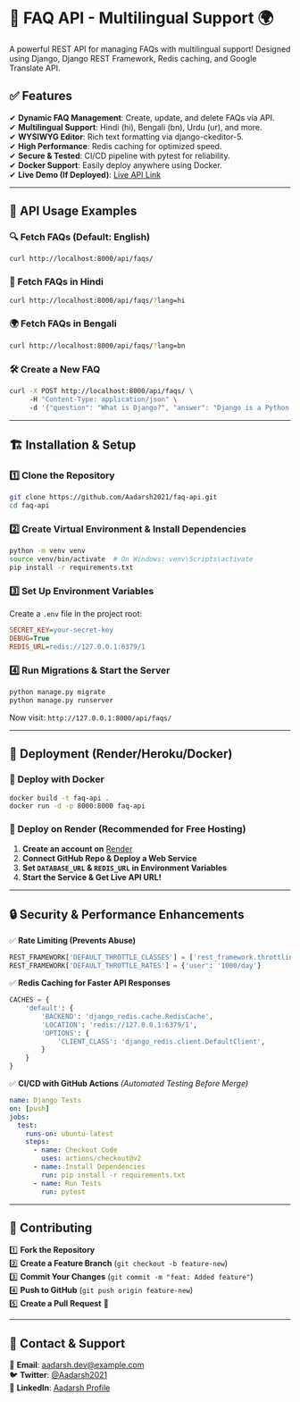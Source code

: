 # 🚀 FAQ API - Multilingual Support 🌍

A powerful REST API for managing FAQs with multilingual support! Designed using Django, Django REST Framework, Redis caching, and Google Translate API.

## ✅ Features
✔ **Dynamic FAQ Management**: Create, update, and delete FAQs via API.  
✔ **Multilingual Support**: Hindi (hi), Bengali (bn), Urdu (ur), and more.  
✔ **WYSIWYG Editor**: Rich text formatting via django-ckeditor-5.  
✔ **High Performance**: Redis caching for optimized speed.  
✔ **Secure & Tested**: CI/CD pipeline with pytest for reliability.  
✔ **Docker Support**: Easily deploy anywhere using Docker.  
✔ **Live Demo (If Deployed)**: [Live API Link](https://faq-api.onrender.com/api/faqs/)  

---

## 📌 API Usage Examples

### **🔍 Fetch FAQs (Default: English)**
```bash
curl http://localhost:8000/api/faqs/
```

### **📝 Fetch FAQs in Hindi**
```bash
curl http://localhost:8000/api/faqs/?lang=hi
```

### **🌍 Fetch FAQs in Bengali**
```bash
curl http://localhost:8000/api/faqs/?lang=bn
```

### **🛠 Create a New FAQ**
```bash
curl -X POST http://localhost:8000/api/faqs/ \  
     -H "Content-Type: application/json" \  
     -d '{"question": "What is Django?", "answer": "Django is a Python web framework."}'
```

---

## 🏗 Installation & Setup

### **1️⃣ Clone the Repository**
```bash
git clone https://github.com/Aadarsh2021/faq-api.git
cd faq-api
```

### **2️⃣ Create Virtual Environment & Install Dependencies**
```bash
python -m venv venv
source venv/bin/activate  # On Windows: venv\Scripts\activate
pip install -r requirements.txt
```

### **3️⃣ Set Up Environment Variables**
Create a `.env` file in the project root:
```ini
SECRET_KEY=your-secret-key
DEBUG=True
REDIS_URL=redis://127.0.0.1:6379/1
```

### **4️⃣ Run Migrations & Start the Server**
```bash
python manage.py migrate
python manage.py runserver
```
Now visit: `http://127.0.0.1:8000/api/faqs/`

---

## 🚀 Deployment (Render/Heroku/Docker)

### **🔹 Deploy with Docker**
```bash
docker build -t faq-api .
docker run -d -p 8000:8000 faq-api
```

### **🔹 Deploy on Render** (Recommended for Free Hosting)
1. **Create an account on** [Render](https://render.com/)
2. **Connect GitHub Repo & Deploy a Web Service**
3. **Set `DATABASE_URL` & `REDIS_URL` in Environment Variables**
4. **Start the Service & Get Live API URL!**

---

## 🔒 Security & Performance Enhancements

✅ **Rate Limiting (Prevents Abuse)**
```python
REST_FRAMEWORK['DEFAULT_THROTTLE_CLASSES'] = ['rest_framework.throttling.UserRateThrottle']
REST_FRAMEWORK['DEFAULT_THROTTLE_RATES'] = {'user': '1000/day'}
```

✅ **Redis Caching for Faster API Responses**
```python
CACHES = {
    'default': {
        'BACKEND': 'django_redis.cache.RedisCache',
        'LOCATION': 'redis://127.0.0.1:6379/1',
        'OPTIONS': {
            'CLIENT_CLASS': 'django_redis.client.DefaultClient',
        }
    }
}
```

✅ **CI/CD with GitHub Actions** *(Automated Testing Before Merge)*
```yaml
name: Django Tests
on: [push]
jobs:
  test:
    runs-on: ubuntu-latest
    steps:
      - name: Checkout Code
        uses: actions/checkout@v2
      - name: Install Dependencies
        run: pip install -r requirements.txt
      - name: Run Tests
        run: pytest
```

---

## 🔗 Contributing
1️⃣ **Fork the Repository**  
2️⃣ **Create a Feature Branch** (`git checkout -b feature-new`)  
3️⃣ **Commit Your Changes** (`git commit -m "feat: Added feature"`)  
4️⃣ **Push to GitHub** (`git push origin feature-new`)  
5️⃣ **Create a Pull Request** 🚀

---

## 🤝 Contact & Support
📩 **Email**: aadarsh.dev@example.com  
🐦 **Twitter**: [@Aadarsh2021](https://twitter.com/Aadarsh2021)  
💼 **LinkedIn**: [Aadarsh Profile](https://linkedin.com/in/aadarsh)

